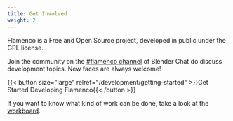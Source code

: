 ```yaml
---
title: Get Involved
weight: 2
---
```


Flamenco is a Free and Open Source project, developed in public under the GPL license.

Join the community on the [#flamenco channel][chat] of Blender Chat do discuss
development topics. New faces are always welcome!

{{< button size="large" relref="/development/getting-started" >}}Get Started Developing Flamenco{{< /button >}}

If you want to know what kind of work can be done, take a look at the
[workboard][workboard].

[project]: https://developer.blender.org/project/profile/58/
[workboard]: https://developer.blender.org/project/board/58/
[chat]: https://blender.chat/channel/flamenco
